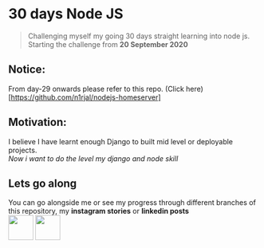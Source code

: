# 30 days Node JS

> Challenging myself my going 30 days straight learning into node js.<br>
> Starting the challenge from **20 September 2020**

## Notice:
From day-29 onwards please refer to this repo.
(Click here) [https://github.com/n1rjal/nodejs-homeserver]

## Motivation:

I believe I have learnt enough Django to built mid level or deployable projects.<br>
_Now i want to do the level my django and node skill_

## Lets go along

You can go alongside me or see my progress through different branches of this repository, my **instagram stories** or **linkedin posts** <br>
<span>
<a href="https://www.instagram.com/n1_rjal/"><img src="https://upload.wikimedia.org/wikipedia/commons/thumb/e/e7/Instagram_logo_2016.svg/768px-Instagram_logo_2016.svg.png" width="50" height="50"></a>
<a href="https://www.linkedin.com/in/nirjalpaudel/"><img src="https://upload.wikimedia.org/wikipedia/commons/thumb/e/e9/Linkedin_icon.svg/1024px-Linkedin_icon.svg.png" width="50" height="50"></a>
</span>
